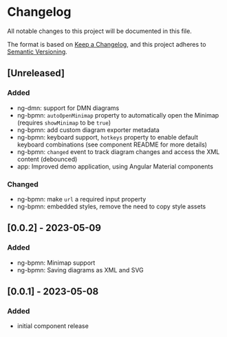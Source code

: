# Changelog

All notable changes to this project will be documented in this file.

The format is based on [Keep a Changelog](https://keepachangelog.com/en/1.0.0/),
and this project adheres to [Semantic Versioning](https://semver.org/spec/v2.0.0.html).

## [Unreleased]

### Added

- ng-dmn: support for DMN diagrams
- ng-bpmn: `autoOpenMinimap` property to automatically open the Minimap (requires `showMinimap` to be `true`)
- ng-bpmn: add custom diagram exporter metadata
- ng-bpmn: keyboard support, `hotkeys` property to enable default keyboard combinations (see component README for more details)
- ng-bpmn: `changed` event to track diagram changes and access the XML content (debounced)
- app: Improved demo application, using Angular Material components

### Changed

- ng-bpmn: make `url` a required input property
- ng-bpmn: embedded styles, remove the need to copy style assets

## [0.0.2] - 2023-05-09

### Added

- ng-bpmn: Minimap support
- ng-bpmn: Saving diagrams as XML and SVG

## [0.0.1] - 2023-05-08

### Added

- initial component release

